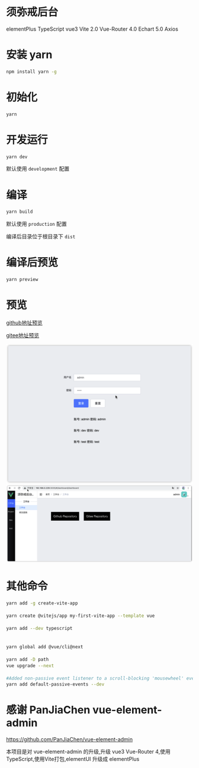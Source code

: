 # 须弥戒后台
elementPlus TypeScript vue3 Vite 2.0 Vue-Router 4.0 Echart 5.0 Axios

# 安装 yarn
```bash
npm install yarn -g
```
# 初始化
```bash
yarn 
```
# 开发运行
```bash
yarn dev
```
默认使用 `development` 配置
# 编译
```bash
yarn build
```
默认使用 `production` 配置

编译后目录位于根目录下 `dist` 

# 编译后预览
```bash
yarn preview
```

# 预览

[github地址预览](https://foxiswho.github.io/vue3-vite2-ep-ts-nixujie/index.html)

[gitee地址预览](http://foxiswho.gitee.io/vue3-vite2-ep-ts-nixujie/index.html)

![登陆](https://github.com/foxiswho/vue3-vite2-ep-ts-nixujie/raw/master/doc/img/p-login.png)
![后台主页](https://github.com/foxiswho/vue3-vite2-ep-ts-nixujie/raw/master/doc/img/p-dashboard.png)

# 其他命令

```bash
yarn add -g create-vite-app

yarn create @vitejs/app my-first-vite-app --template vue

yarn add --dev typescript


yarn global add @vue/cli@next

yarn add -D path
vue upgrade --next

#Added non-passive event listener to a scroll-blocking 'mousewheel' event. Consider marking event handler as 'passive' to make the page more responsive. See https://www.chromestatus.com/feature/5745543795965952
yarn add default-passive-events --dev
```

# 感谢 PanJiaChen vue-element-admin

https://github.com/PanJiaChen/vue-element-admin

本项目是对 vue-element-admin 的升级,升级 vue3 Vue-Router 4,使用 TypeScript,使用Vite打包,elementUI 升级成 elementPlus
